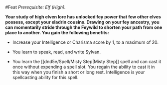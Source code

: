 #Feat
*Prerequisite: Elf (High).*

**Your study of high elven lore has unlocked fey power that few other elves possess, except your eladrin cousins. Drawing on your fey ancestry, you can momentarily stride through the Feywild to shorten your path from one place to another. You gain the following benefits:**

* Increase your Intelligence or Charisma score by 1, to a maximum of 20.

* You learn to speak, read, and write Sylvan.

* You learn the [[dnd5e/Spell/Misty Step\|Misty Step]] spell and can cast it once without expending a spell slot. You regain the ability to cast it in this way when you finish a short or long rest. Intelligence is your spellcasting ability for this spell.